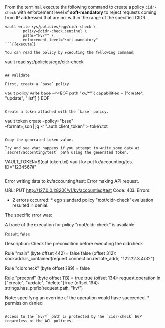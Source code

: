 From the terminal, execute the following command to create a policy `cidr-check`
with enforcement level of **soft-mandatory** to reject requests coming from IP
addressed that are not within the range of the specified CIDR.

```
vault write sys/policies/egp/cidr-check \
        policy=@cidr-check.sentinel \
        paths="kv/*" \
        enforcement_level="soft-mandatory"
```{{execute}}

You can read the policy by executing the following command:

```
vault read sys/policies/egp/cidr-check
```{{execute}}

## Validate

First, create a `base` policy.

```
vault policy write base -<<EOF
path "kv/*" {
   capabilities = ["create", "update", "list"]
}
EOF
```{{execute}}

Create a token attached with the `base` policy.

```
vault token create -policy="base" \
    -format=json | jq -r ".auth.client_token" > token.txt
```{{execute}}

Copy the generated token value.

Try and see what happens if you attempt to write some data at `secret/accounting/test` path using the generated token.

```
VAULT_TOKEN=$(cat token.txt) vault kv put kv/accounting/test ID="12345678"
```{{execute}}

```
Error writing data to kv/accounting/test: Error making API request.

URL: PUT http://127.0.0.1:8200/v1/kv/accounting/test
Code: 403. Errors:

* 2 errors occurred:
        * egp standard policy "root/cidr-check" evaluation resulted in denial.

The specific error was:
<nil>

A trace of the execution for policy "root/cidr-check" is available:

Result: false

Description: Check the precondition before executing the cidrcheck

Rule "main" (byte offset 442) = false
  false (offset 312): sockaddr.is_contained(request.connection.remote_addr, "122.22.3.4/32")

Rule "cidrcheck" (byte offset 289) = false

Rule "precond" (byte offset 113) = true
  true (offset 134): request.operation in ["create", "update", "delete"]
  true (offset 194): strings.has_prefix(request.path, "kv/")


Note: specifying an override of the operation would have succeeded.
        * permission denied
```

Access to the `kv/*` path is protected by the `cidr-check` EGP regardless of the ACL policies.
